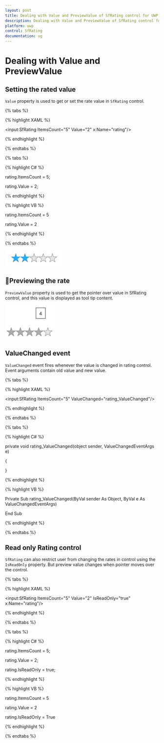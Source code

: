 ```yaml
---
layout: post
title: Dealing with Value and PreviewValue of SfRating control for UWP
description: Dealing with Value and PreviewValue of SfRating control for UWP
platform: uwp
control: SfRating
documentation: ug
---
```


# Dealing with Value and PreviewValue

## Setting the rated value

`Value` property is used to get or set the rate value in `SfRating` control.

{% tabs %}

{% highlight XAML %}

<input:SfRating ItemsCount="5" Value="2" x:Name="rating"/>

{% endhighlight %}

{% endtabs %}

{% tabs %}

{% highlight C# %}

rating.ItemsCount = 5;

rating.Value = 2;

{% endhighlight %}

{% highlight VB %}

rating.ItemsCount = 5

rating.Value = 2

{% endhighlight %}

{% endtabs %}

![Setting the rated value view](Dealing-with-Value-and-PreviewValue-images/Dealing-with-Value-and-PreviewValue-img1.jpeg)


## Previewing the rate

`PreviewValue` property is used to get the pointer over value in SfRating control, and this value is displayed as tool tip content.

![Rating PreviewValue view](Dealing-with-Value-and-PreviewValue-images/Dealing-with-Value-and-PreviewValue-img2.jpeg)


## ValueChanged event

`ValueChanged` event fires whenever the value is changed in rating control. Event arguments contain old value and new value.

{% tabs %}

{% highlight XAML %}

<input:SfRating ItemsCount="5" ValueChanged="rating_ValueChanged"/>

{% endhighlight %}

{% endtabs %}

{% tabs %}

{% highlight C# %}

private void rating_ValueChanged(object sender, ValueChangedEventArgs e)

{
            
}

{% endhighlight %}

{% highlight VB %}

Private Sub rating_ValueChanged(ByVal sender As Object, ByVal e As ValueChangedEventArgs)


End Sub

{% endhighlight %}

{% endtabs %}


## Read only Rating control

`SfRating` can also restrict user from changing the rates in control using the `IsReadOnly` property. But preview value changes when pointer moves over the control.

{% tabs %}

{% highlight XAML %}

<input:SfRating ItemsCount="5" Value="2" IsReadOnly="true" x:Name="rating"/>

{% endhighlight %}

{% endtabs %}

{% tabs %}

{% highlight C# %}

rating.ItemsCount = 5;

rating.Value = 2;

rating.IsReadOnly = true;

{% endhighlight %}

{% highlight VB %}

rating.ItemsCount = 5

rating.Value = 2

rating.IsReadOnly = True

{% endhighlight %}

{% endtabs %}
